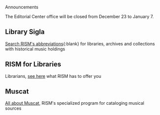 <article class="notification is-warning is-light">
    <p class="has-text-weight-semibold">Announcements</p>
    <p>The Editorial Center office will be closed from December 23 to January 7.</p>
</article>

## Library Sigla

[Search RISM's abbreviations](/community/sigla.html){:blank} for libraries, archives and collections with historical music holdings

## RISM for Libraries

Librarians, [see here](/organization/rism-for-libraries.html) what RISM has to offer you

## Muscat

[All about Muscat](/community/muscat.html), RISM's specialized program for cataloging musical sources
